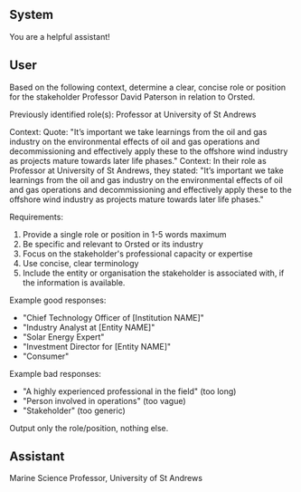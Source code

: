 ## System

You are a helpful assistant!

## User


Based on the following context, determine a clear, concise role or position for the stakeholder Professor David Paterson in relation to Orsted.

Previously identified role(s): Professor at University of St Andrews

Context:
Quote: "It’s important we take learnings from the oil and gas industry on the environmental effects of oil and gas operations and decommissioning and effectively apply these to the offshore wind industry as projects mature towards later life phases."
Context: In their role as Professor at University of St Andrews, they stated: "It’s important we take learnings from the oil and gas industry on the environmental effects of oil and gas operations and decommissioning and effectively apply these to the offshore wind industry as projects mature towards later life phases."

Requirements:
1. Provide a single role or position in 1-5 words maximum
2. Be specific and relevant to Orsted or its industry
3. Focus on the stakeholder's professional capacity or expertise
4. Use concise, clear terminology
5. Include the entity or organisation the stakeholder is associated with, if the information is available.

Example good responses:
- "Chief Technology Officer of [Institution NAME]"
- "Industry Analyst at [Entity NAME]"
- "Solar Energy Expert"
- "Investment Director for [Entity NAME]"
- "Consumer"

Example bad responses:
- "A highly experienced professional in the field" (too long)
- "Person involved in operations" (too vague)
- "Stakeholder" (too generic)

Output only the role/position, nothing else.


## Assistant

Marine Science Professor, University of St Andrews

